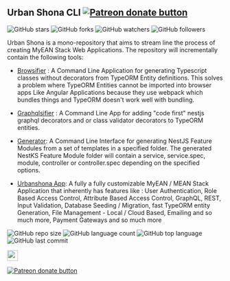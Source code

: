 
  
    
      
        
        
## Urban Shona CLI <span class="badge-patreon"> <a href="https://patreon.com/desmondrg" title="Donate to this project using Patreon"><img src="https://img.shields.io/badge/patreon-donate-yellow.svg" alt="Patreon donate button" /></a>      
</span>      
      
      
![GitHub stars](https://img.shields.io/github/stars/urbanshona/urbanshona?style=social) ![GitHub forks](https://img.shields.io/github/forks/urbanshona/urbanshona?style=social) ![GitHub watchers](https://img.shields.io/github/watchers/urbanshona/urbanshona?style=social)          ![GitHub followers](https://img.shields.io/github/followers/urbanshona?style=social)      
      
        
Urban Shona is a mono-repository that aims to stream line the process of creating MyEAN Stack Web Applications. The repository will incrementally contain the following tools:  
        
- [Browsifier](https://github.com/urbanshona/urbanshona/tree/master/packages/browsifier) :  A Command Line Application for generating Typescript classes without decorators from TypeORM Entity definitions. This solves a problem where TypeORM Entities cannot be imported into browser apps Like Angular Applications because they use webpack which bundles things and TypeORM doesn't work well with bundling.    
    
- [Graphqlsifier](https://github.com/urbanshona/urbanshona/tree/master/packages/graphqlsifier) : A Command Line App for adding "code first" nestjs graphql decorators and or class validator decorators to TypeORM entities.       
     
- [Generator](https://github.com/urbanshona/urbanshona/tree/master/packages/generator): A Command Line Interface for generating NestJS Feature Modules from a set of templates in a specified folder. The generated NestKS Feature Module folder will contain a service, service.spec, module, controller or controller.spec depending on the specified options.      
    
- [Urbanshona App](https://github.com/urbanshona/urbanshona/tree/master/packages/urbanshona): A fully a fully customizable MyEAN / MEAN Stack Application that inherently has features like : User Authentication, Role Based Access Control, Attribute Based Access Control, GraphQL, REST, Input Validation, Database Seeding / Migration, fast TypeORM entity Generation, File Management - Local / Cloud Based, Emailing and so much more, Payment Gateways and so much more      
  
 ![GitHub repo size](https://img.shields.io/github/repo-size/urbanshona/urbanshona?style=plastic) ![GitHub language count](https://img.shields.io/github/languages/count/urbanshona/urbanshona?style=plastic) ![GitHub top language](https://img.shields.io/github/languages/top/urbanshona/urbanshona?style=plastic) ![GitHub last commit](https://img.shields.io/github/last-commit/urbanshona/urbanshona?color=red&style=plastic)      
      
      
<p>      
<a href="https://www.facebook.com/Urban-Shona-Tech-108261054866985/"><img src="https://img.shields.io/badge/Facebook-1877F2?style=for-the-badge&logo=facebook&logoColor=white" height=25></a>       
</p>      
      
<span class="badge-patreon">      
<a href="https://patreon.com/desmondrg" title="Donate to this project using Patreon"><img src="https://img.shields.io/badge/patreon-donate-yellow.svg" alt="Patreon donate button" /></a>      
</span>